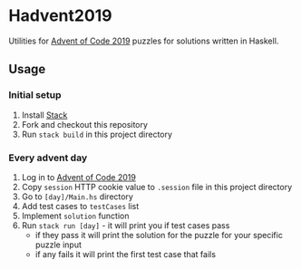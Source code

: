 # Hadvent2019

Utilities for [Advent of Code 2019](https://adventofcode.com/2019) puzzles for solutions written in Haskell.

## Usage

### Initial setup

1. Install [Stack](https://docs.haskellstack.org/en/stable/README/)
1. Fork and checkout this repository
1. Run `stack build` in this project directory

### Every advent day

1. Log in to [Advent of Code 2019](https://adventofcode.com/2019/auth/login)
1. Copy `session` HTTP cookie value to `.session` file in this project directory
1. Go to `[day]/Main.hs` directory
1. Add test cases to `testCases` list
1. Implement `solution` function
1. Run `stack run [day]` - it will print you if test cases pass
    * if they pass it will print the solution for the puzzle for your specific puzzle input
    * if any fails it will print the first test case that fails

